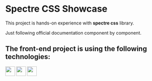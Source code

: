 # Spectre CSS Showcase

This project is hands-on experience with **spectre css** library.

Just following official documentation component by component.

## The front-end project is using the following technologies:

<img src="https://img.shields.io/badge/create--react--app-%23563D7C.svg?style=flat&logo=create-react-app&color=white" height="30"> <img src="https://img.shields.io/badge/React.JS-%23563D7C.svg?style=flat&logo=react&color=white" height="30"> <img src="https://img.shields.io/badge/spectre--css-311C87?style=flat&color=white" height="30">